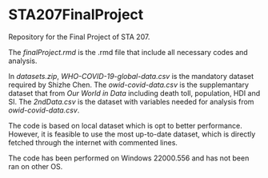 # STA207FinalProject
Repository for the Final Project of STA 207.

The _finalProject.rmd_ is the .rmd file that include all necessary codes and analysis.

In _datasets.zip_, _WHO-COVID-19-global-data.csv_ is the mandatory dataset required by Shizhe Chen. The _owid-covid-data.csv_ is the supplemantary dataset that from _Our World in Data_ including death toll, population, HDI and SI. The _2ndData.csv_ is the dataset with variables needed for analysis from _owid-covid-data.csv_.

The code is based on local dataset which is opt to better performance. However, it is feasible to use the most up-to-date dataset, which is directly fetched through the internet with commented lines.

The code has been performed on Windows 22000.556 and has not been ran on other OS.
